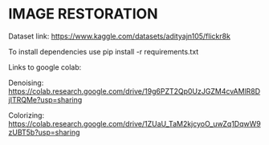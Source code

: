 # IMAGE RESTORATION   
Dataset link:
https://www.kaggle.com/datasets/adityajn105/flickr8k

To install dependencies use pip install -r requirements.txt

Links to google colab:

Denoising: https://colab.research.google.com/drive/19g6PZT2Qp0UzJGZM4cvAMlR8DjITRQMe?usp=sharing 

Colorizing: https://colab.research.google.com/drive/1ZUaU_TaM2kjcyoO_uwZq1DqwW9zUBT5b?usp=sharing 
